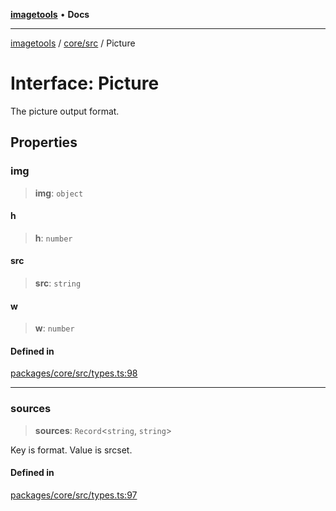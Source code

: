 [**imagetools**](../../../README.md) • **Docs**

***

[imagetools](../../../modules.md) / [core/src](../README.md) / Picture

# Interface: Picture

The picture output format.

## Properties

### img

> **img**: `object`

#### h

> **h**: `number`

#### src

> **src**: `string`

#### w

> **w**: `number`

#### Defined in

[packages/core/src/types.ts:98](https://github.com/JonasKruckenberg/imagetools/blob/b6421598cd4879d5c28755c1d558f8b5955cc5a1/packages/core/src/types.ts#L98)

***

### sources

> **sources**: `Record`\<`string`, `string`\>

Key is format. Value is srcset.

#### Defined in

[packages/core/src/types.ts:97](https://github.com/JonasKruckenberg/imagetools/blob/b6421598cd4879d5c28755c1d558f8b5955cc5a1/packages/core/src/types.ts#L97)
